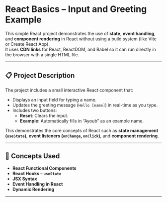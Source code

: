 # React Basics – Input and Greeting Example

This simple React project demonstrates the use of **state**, **event handling**, and **component rendering** in React without using a build system (like Vite or Create React App).  
It uses **CDN links** for React, ReactDOM, and Babel so it can run directly in the browser with a single HTML file.

---

## 📋 Project Description

The project includes a small interactive React component that:

- Displays an input field for typing a name.
- Updates the greeting message (`Hello [name]`) in real-time as you type.
- Includes two buttons:
  - **Reset**: Clears the input.
  - **Example**: Automatically fills in “Ayoub” as an example name.

This demonstrates the core concepts of React such as **state management (`useState`)**, **event listeners (`onChange`, `onClick`)**, and **component rendering**.

---

## 🧠 Concepts Used

- **React Functional Components**
- **React Hooks – `useState`**
- **JSX Syntax**
- **Event Handling in React**
- **Dynamic Rendering**

---



